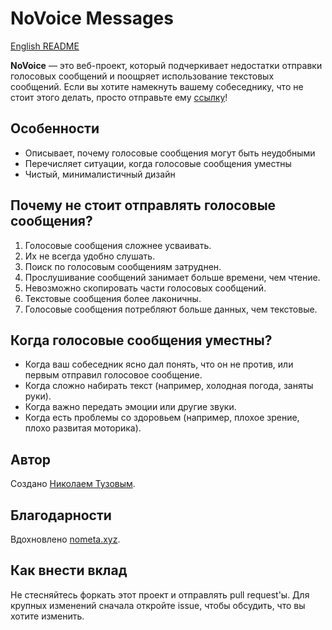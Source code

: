 # NoVoice Messages

[English README](README.md)

**NoVoice** — это веб-проект, который подчеркивает недостатки отправки голосовых сообщений и поощряет
использование текстовых сообщений. Если вы хотите намекнуть вашему собеседнику, что не стоит этого делать, просто
отправьте ему [ссылку](https://novoice.me/)!

## Особенности

- Описывает, почему голосовые сообщения могут быть неудобными
- Перечисляет ситуации, когда голосовые сообщения уместны
- Чистый, минималистичный дизайн

## Почему не стоит отправлять голосовые сообщения?

1. Голосовые сообщения сложнее усваивать.
2. Их не всегда удобно слушать.
3. Поиск по голосовым сообщениям затруднен.
4. Прослушивание сообщений занимает больше времени, чем чтение.
5. Невозможно скопировать части голосовых сообщений.
6. Текстовые сообщения более лаконичны.
7. Голосовые сообщения потребляют больше данных, чем текстовые.

## Когда голосовые сообщения уместны?

- Когда ваш собеседник ясно дал понять, что он не против, или первым отправил голосовое сообщение.
- Когда сложно набирать текст (например, холодная погода, заняты руки).
- Когда важно передать эмоции или другие звуки.
- Когда есть проблемы со здоровьем (например, плохое зрение, плохо развитая моторика).

## Автор

Создано [Николаем Тузовым](https://t.me/ntuzov).

## Благодарности

Вдохновлено [nometa.xyz](https://github.com/leshark/nometa).

## Как внести вклад

Не стесняйтесь форкать этот проект и отправлять pull request'ы. Для крупных изменений сначала откройте issue, чтобы
обсудить, что вы хотите изменить.
